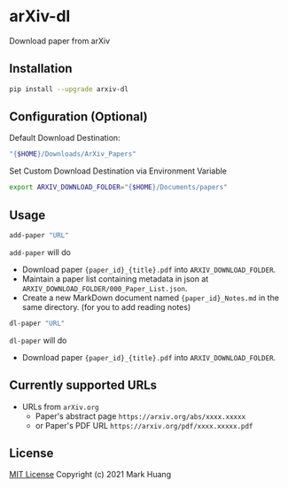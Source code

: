 # arXiv-dl 

Download paper from arXiv

## Installation 

```bash
pip install --upgrade arxiv-dl
```

## Configuration (Optional)

Default Download Destination: 

```bash
"{$HOME}/Downloads/ArXiv_Papers"
```

Set Custom Download Destination via Environment Variable

```bash
export ARXIV_DOWNLOAD_FOLDER="{$HOME}/Documents/papers"
```

## Usage

```bash
add-paper "URL"
```
`add-paper` will do

- Download paper `{paper_id}_{title}.pdf` into `ARXIV_DOWNLOAD_FOLDER`.
- Maintain a paper list containing metadata in json at `ARXIV_DOWNLOAD_FOLDER/000_Paper_List.json`.
- Create a new MarkDown document named `{paper_id}_Notes.md` in the same directory. (for you to add reading notes)

```bash
dl-paper "URL"
```
`dl-paper` will do

- Download paper `{paper_id}_{title}.pdf` into `ARXIV_DOWNLOAD_FOLDER`.

## Currently supported URLs

- URLs from `arXiv.org`
    - Paper's abstract page `https://arxiv.org/abs/xxxx.xxxxx` 
    - or Paper's PDF URL `https://arxiv.org/pdf/xxxx.xxxxx.pdf`

## License

[MIT License](LICENSE) Copyright (c) 2021 Mark Huang
